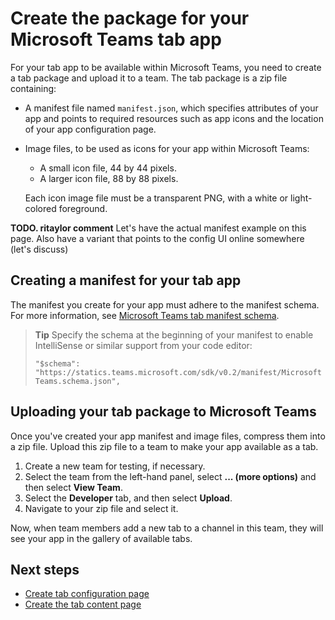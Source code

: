 ﻿# Create the package for your Microsoft Teams tab app

For your tab app to be available within Microsoft Teams, you need to create a tab package and upload it to a team. The tab package is a zip file containing:

- A manifest file named `manifest.json`, which specifies attributes of your app and points to required resources such as app icons and the location of your app configuration page.
- Image files, to be used as icons for your app within Microsoft Teams:
	- A small icon file, 44 by 44 pixels.
	- A larger icon file, 88 by 88 pixels.

	Each icon image file must be a transparent PNG, with a white or light-colored foreground.

**TODO. ritaylor comment** Let's have the actual manifest example on this page. Also have a variant that points to the config UI online somewhere (let's discuss)

## Creating a manifest for your tab app 

The manifest you create for your app must adhere to the manifest schema. For more information, see [Microsoft Teams tab manifest schema](tab_schema.md).

> **Tip** Specify the schema at the beginning of your manifest to enable IntelliSense or similar support from your code editor:
> 
> `"$schema": "https://statics.teams.microsoft.com/sdk/v0.2/manifest/MicrosoftTeams.schema.json",`


## Uploading your tab package to Microsoft Teams

Once you've created your app manifest and image files, compress them into a zip file.  Upload this zip file to a team to make your app available as a tab.

1. Create a new team for testing, if necessary. 
2. Select the team from the left-hand panel, select **... (more options)** and then select **View Team**.
3. Select the **Developer** tab, and then select **Upload**.
4. Navigate to your zip file and select it.

Now, when team members add a new tab to a channel in this team, they will see your app in the gallery of available tabs.

## Next steps

* [Create tab configuration page](createtabconfigui.md)
* [Create the tab content page](createtabcontent.md)

